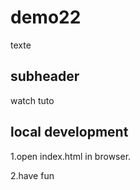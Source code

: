 # demo22

texte
## subheader

watch tuto

## local development

1.open index.html in browser.

2.have fun